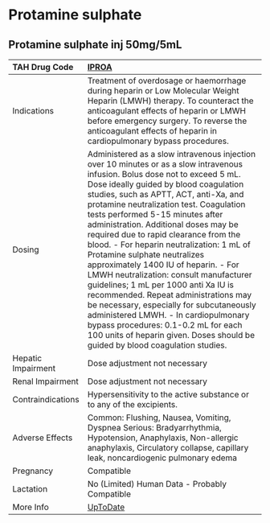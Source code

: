 # Protamine sulphate

## Protamine sulphate inj 50mg/5mL

| TAH Drug Code      | [IPROA](https://www.tahsda.org.tw/drugs/hissearch.php?drug_code=IPROA)                                                                                                                                                                                                                                                                                                                                                                                                                                                                                                                                                                                                                                                                                                                                                                    |
|:-------------------|:------------------------------------------------------------------------------------------------------------------------------------------------------------------------------------------------------------------------------------------------------------------------------------------------------------------------------------------------------------------------------------------------------------------------------------------------------------------------------------------------------------------------------------------------------------------------------------------------------------------------------------------------------------------------------------------------------------------------------------------------------------------------------------------------------------------------------------------|
| Indications        | Treatment of overdosage or haemorrhage during heparin or Low Molecular Weight Heparin (LMWH) therapy. To counteract the anticoagulant effects of heparin or LMWH before emergency surgery. To reverse the anticoagulant effects of heparin in cardiopulmonary bypass procedures.                                                                                                                                                                                                                                                                                                                                                                                                                                                                                                                                                          |
| Dosing             | Administered as a slow intravenous injection over 10 minutes or as a slow intravenous infusion. Bolus dose not to exceed 5 mL. Dose ideally guided by blood coagulation studies, such as APTT, ACT, anti-Xa, and protamine neutralization test. Coagulation tests performed 5-15 minutes after administration. Additional doses may be required due to rapid clearance from the blood. - For heparin neutralization: 1 mL of Protamine sulphate neutralizes approximately 1400 IU of heparin. - For LMWH neutralization: consult manufacturer guidelines; 1 mL per 1000 anti Xa IU is recommended. Repeat administrations may be necessary, especially for subcutaneously administered LMWH. - In cardiopulmonary bypass procedures: 0.1-0.2 mL for each 100 units of heparin given. Doses should be guided by blood coagulation studies. |
| Hepatic Impairment | Dose adjustment not necessary                                                                                                                                                                                                                                                                                                                                                                                                                                                                                                                                                                                                                                                                                                                                                                                                             |
| Renal Impairment   | Dose adjustment not necessary                                                                                                                                                                                                                                                                                                                                                                                                                                                                                                                                                                                                                                                                                                                                                                                                             |
| Contraindications  | Hypersensitivity to the active substance or to any of the excipients.                                                                                                                                                                                                                                                                                                                                                                                                                                                                                                                                                                                                                                                                                                                                                                     |
| Adverse Effects    | Common: Flushing, Nausea, Vomiting, Dyspnea Serious: Bradyarrhythmia, Hypotension, Anaphylaxis, Non-allergic anaphylaxis, Circulatory collapse, capillary leak, noncardiogenic pulmonary edema                                                                                                                                                                                                                                                                                                                                                                                                                                                                                                                                                                                                                                            |
| Pregnancy          | Compatible                                                                                                                                                                                                                                                                                                                                                                                                                                                                                                                                                                                                                                                                                                                                                                                                                                |
| Lactation          | No (Limited) Human Data - Probably Compatible                                                                                                                                                                                                                                                                                                                                                                                                                                                                                                                                                                                                                                                                                                                                                                                             |
| More Info          | [UpToDate](https://www.uptodate.com/contents/protamine-sulphate-drug-information)                                                                                                                                                                                                                                                                                                                                                                                                                                                                                                                                                                                                                                                                                                                                                         |

